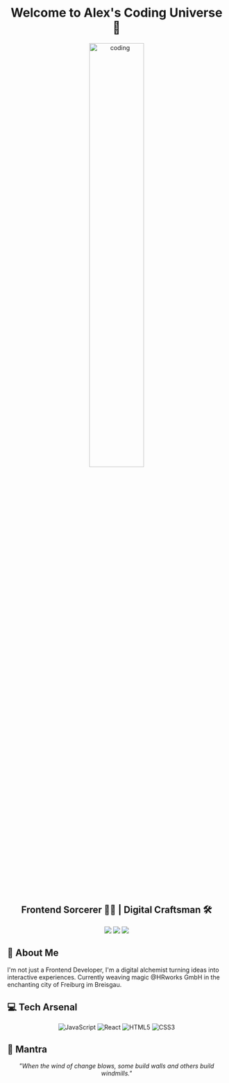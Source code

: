 <h1 align="center">
  Welcome to Alex's Coding Universe 🚀
</h1>

<p align="center">
  <img src="https://media.giphy.com/media/13HgwGsXF0aiGY/giphy.gif" alt="coding" width="50%"/>
</p>

<h2 align="center">
  Frontend Sorcerer 🧙‍♂️ | Digital Craftsman 🛠️
</h2>

<p align="center">
  <a href="https://www.linkedin.com/in/alexander-kolotow-17b7a5193/"><img src="https://img.shields.io/badge/-LinkedIn-0077B5?style=for-the-badge&logo=Linkedin&logoColor=white"/></a>
  <a href="mailto:your.email@example.com"><img src="https://img.shields.io/badge/-Email-D14836?style=for-the-badge&logo=Gmail&logoColor=white"/></a>
  <a href="https://github.com/yourusername"><img src="https://img.shields.io/badge/-GitHub-181717?style=for-the-badge&logo=GitHub&logoColor=white"/></a>
</p>

## 🌟 About Me

I'm not just a Frontend Developer, I'm a digital alchemist turning ideas into interactive experiences. Currently weaving magic @HRworks GmbH in the enchanting city of Freiburg im Breisgau.

## 💻 Tech Arsenal

<p align="center">
  <img src="https://img.shields.io/badge/-JavaScript-F7DF1E?style=for-the-badge&logo=javascript&logoColor=black" alt="JavaScript"/>
  <img src="https://img.shields.io/badge/-React-61DAFB?style=for-the-badge&logo=react&logoColor=black" alt="React"/>
  <img src="https://img.shields.io/badge/-HTML5-E34F26?style=for-the-badge&logo=html5&logoColor=white" alt="HTML5"/>
  <img src="https://img.shields.io/badge/-CSS3-1572B6?style=for-the-badge&logo=css3&logoColor=white" alt="CSS3"/>
</p>

## 📜 Mantra

<p align="center">
  <i>"When the wind of change blows, some build walls and others build windmills."</i>
</p>
